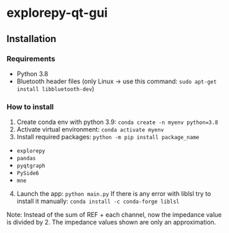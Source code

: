 # explorepy-qt-gui

## Installation
### Requirements
 - Python 3.8
 - Bluetooth header files (only Linux -> use this command: `sudo apt-get install libbluetooth-dev`)

### How to install

1. Create conda env with python 3.9:  `conda create -n myenv python=3.8`
2. Activate virtual environment: `conda activate myenv`
3. Install required packages: `python -m pip install package_name`
 - `explorepy`
 - `pandas`
 - `pyqtgraph`
 - `PySide6`
 - `mne`

4. Launch the app: `python main.py`
If there is any error with liblsl try to install it manually: `conda install -c conda-forge liblsl`

Note: Instead of the sum of REF + each channel, now the impedance value is divided by 2. The impedance values shown are only an approximation.

